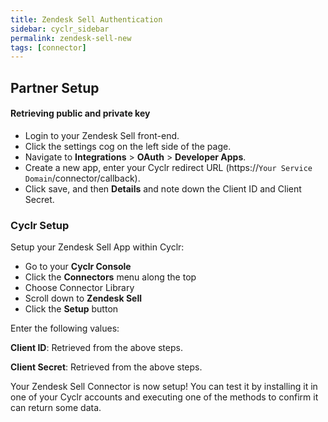 ```yaml
---
title: Zendesk Sell Authentication
sidebar: cyclr_sidebar
permalink: zendesk-sell-new
tags: [connector]
---
```


## Partner Setup

#### Retrieving public and private key
* Login to your Zendesk Sell front-end. 
* Click the settings cog on the left side of the page.
* Navigate to **Integrations** > **OAuth** > **Developer Apps**.
* Create a new app, enter your Cyclr redirect URL (https://``Your Service Domain``/connector/callback).
* Click save, and then **Details** and note down the Client ID and Client Secret.

### Cyclr Setup

Setup your Zendesk Sell App within Cyclr:

*   Go to your **Cyclr Console**
*   Click the **Connectors** menu along the top
*   Choose Connector Library
*   Scroll down to **Zendesk Sell**
*   Click the **Setup** button

Enter the following values:

**Client ID**: Retrieved from the above steps.

**Client Secret**: Retrieved from the above steps.


Your Zendesk Sell Connector is now setup! You can test it by installing it in one of your Cyclr accounts and executing one of the methods to confirm it can return some data.
